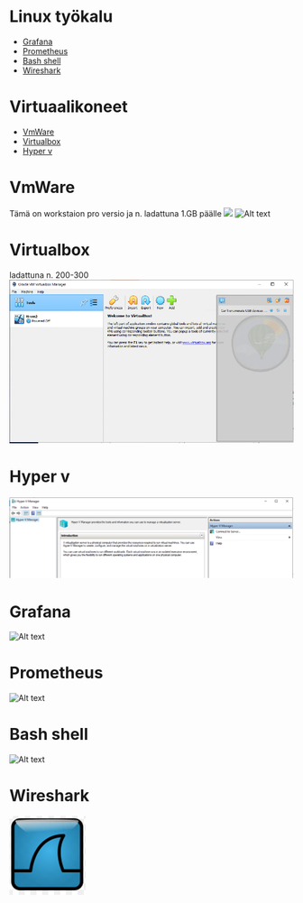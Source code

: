 # Linux työkalu 

- [Grafana](#Grafana)
- [Prometheus](#Prometheus)
- [Bash shell](#Bash-shell)
- [Wireshark](#Wireshark)

# Virtuaalikoneet 

- [VmWare](#VmWare)
- [Virtualbox](#Virtualbox)
- [Hyper v](#hyper-v)


# VmWare
Tämä on workstaion pro versio ja n. ladattuna 1.GB päälle
<img src="images/Desktop_Ubuntu_20.04.png" width="500">
![Alt text](/images/wmvare_laptopPublic2.jpg?raw=true "None")

# Virtualbox 
ladattuna n. 200-300
![Alt text](images/virtualbox-1.PNG)

# Hyper v
![Alt text](images/Hyper-v-1.PNG)

# Grafana
![Alt text](/Graph_Grafana/images/Sieppaa6_takeSoftware_LI.jpg?raw=true "None")

# Prometheus
![Alt text](/Grafana/Prometheus-01/images/Sieppaa4-PrometheusPolku.PNG?raw=true "None")

# Bash shell
![Alt text](/images/Bash-shell.PNG?raw=true "None")

# Wireshark
![Alt text](/images/wireshark-logo.PNG?raw=true "None")

